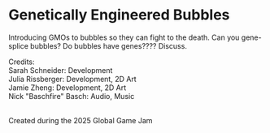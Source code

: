 # Genetically Engineered Bubbles

Introducing GMOs to bubbles so they can fight to the death. Can you gene-splice bubbles? Do bubbles have genes???? Discuss.

Credits: <br/>
Sarah Schneider: Development <br/>
Julia Rissberger: Development, 2D Art <br/>
Jamie Zheng: Development, 2D Art <br/>
Nick "Baschfire" Basch: Audio, Music <br/><br/>

Created during the 2025 Global Game Jam

